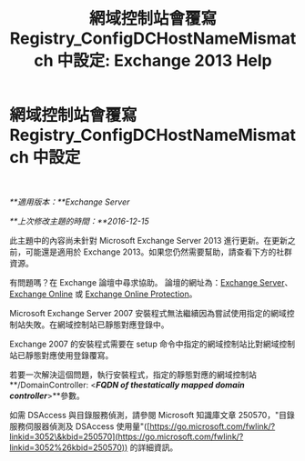 ﻿---
title: '網域控制站會覆寫 Registry_ConfigDCHostNameMismatch 中設定: Exchange 2013 Help'
TOCTitle: 網域控制站會覆寫 Registry_ConfigDCHostNameMismatch 中設定
ms:assetid: 3aef5470-d510-4b59-a4b6-36d274a984ae
ms:mtpsurl: https://technet.microsoft.com/zh-tw/library/ms.exch.setupreadiness.configdchostnamemismatch(v=EXCHG.150)
ms:contentKeyID: 50472894
ms.date: 05/21/2018
mtps_version: v=EXCHG.150
ms.translationtype: MT
---

# 網域控制站會覆寫 Registry\_ConfigDCHostNameMismatch 中設定

 

_**適用版本：**Exchange Server_

_**上次修改主題的時間：**2016-12-15_

此主題中的內容尚未針對 Microsoft Exchange Server 2013 進行更新。在更新之前，可能還是適用於 Exchange 2013。如果您仍然需要幫助，請查看下方的社群資源。

有問題嗎？在 Exchange 論壇中尋求協助。 論壇的網址為：[Exchange Server](https://go.microsoft.com/fwlink/p/?linkid=60612)、 [Exchange Online](https://go.microsoft.com/fwlink/p/?linkid=267542) 或 [Exchange Online Protection](https://go.microsoft.com/fwlink/p/?linkid=285351)。

Microsoft Exchange Server 2007 安裝程式無法繼續因為嘗試使用指定的網域控制站失敗。在網域控制站已靜態對應登錄中。

Exchange 2007 的安裝程式需要在 setup 命令中指定的網域控制站比對網域控制站已靜態對應使用登錄覆寫。

若要一次解決這個問題，執行安裝程式，指定的靜態對應的網域控制站**/DomainController: \<***FQDN of thestatically mapped domain controller***\>**參數。

如需 DSAccess 與目錄服務偵測，請參閱 Microsoft 知識庫文章 250570，"目錄服務伺服器偵測及 DSAccess 使用量"([https://go.microsoft.com/fwlink/?linkid=3052\&kbid=250570](https://go.microsoft.com/fwlink/?linkid=3052%26kbid=250570)) 的詳細資訊。

